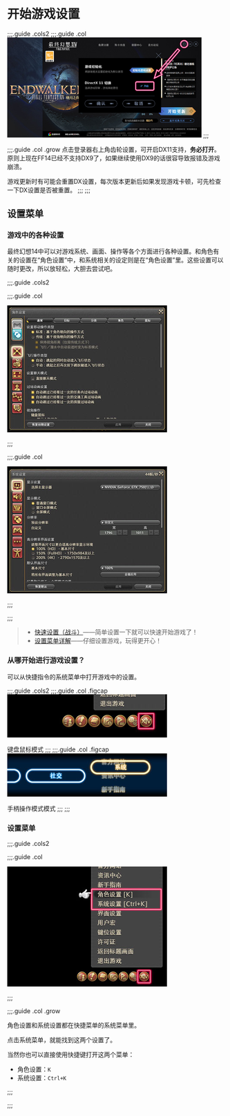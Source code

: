 # 开始游戏设置

;;;.guide .cols2
;;;.guide .col
<img src="./config.assets/dx9.jpg" width="450px" />
;;;

;;;.guide .col .grow
点击登录器右上角齿轮设置，可开启DX11支持，**务必打开**。原则上现在FF14已经不支持DX9了，如果继续使用DX9的话很容导致报错及游戏崩溃。

游戏更新时有可能会重置DX设置，每次版本更新后如果发现游戏卡顿，可先检查一下DX设置是否被重置。
;;;
;;;

## 设置菜单

### 游戏中的各种设置

最终幻想14中可以对游戏系统、画面、操作等各个方面进行各种设置。和角色有关的设置在“角色设置”中，和系统相关的设定则是在“角色设置”里。这些设置可以随时更改，所以放轻松，大胆去尝试吧。

;;;.guide .cols2

;;;.guide .col

![](./config.assets/f61370355b8801c26798590ba1ba3245f1d801.jpg)

;;;

;;;.guide .col

![](./config.assets/c34011e1336e567c921fd4b50b29193916c383.jpg)

;;;

;;;

> * [快速设置（战斗）](/ui/battle.md)——简单设置一下就可以快速开始游戏了！
> * [设置菜单详解](/basic/config.md)——仔细设置游戏，玩得更开心！

### 从哪开始进行游戏设置？

可以从快捷指令的系统菜单中打开游戏中的设置。

;;;.guide .cols2
;;;.guide .col .figcap
![](./config.assets/ae2b67f5c2b7e20bed76fa367ae35eacad082d.jpg)

键盘鼠标模式
;;;
;;;.guide .col .figcap
![](./config.assets/3cca8032b9a960c39a0981d7c630eca71f154d.jpg)

手柄操作模式模式
;;;
;;;

### 设置菜单

;;;.guide .cols2

;;;.guide .col

![](./config.assets/a8f73b981a9dcdfb4f1ac88938bfc9db1fd6f9.jpg)

;;;

;;;.guide .col .grow

角色设置和系统设置都在快捷菜单的系统菜单里。

点击系统菜单，就能找到这两个设置了。

当然你也可以直接使用快捷键打开这两个菜单：

* 角色设置：`K`
* 系统设置：`Ctrl+K`

;;;

;;;
